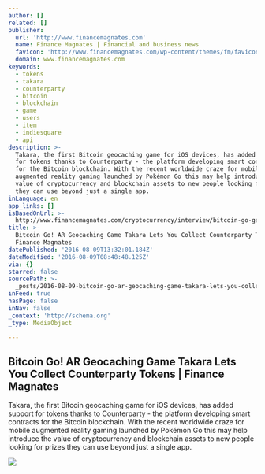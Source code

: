 ```yaml
---
author: []
related: []
publisher:
  url: 'http://www.financemagnates.com'
  name: Finance Magnates | Financial and business news
  favicon: 'http://www.financemagnates.com/wp-content/themes/fm/favicon.ico'
  domain: www.financemagnates.com
keywords:
  - tokens
  - takara
  - counterparty
  - bitcoin
  - blockchain
  - game
  - users
  - item
  - indiesquare
  - api
description: >-
  Takara, the first Bitcoin geocaching game for iOS devices, has added support
  for tokens thanks to Counterparty - the platform developing smart contracts
  for the Bitcoin blockchain. With the recent worldwide craze for mobile
  augmented reality gaming launched by Pokémon Go this may help introduce the
  value of cryptocurrency and blockchain assets to new people looking for prizes
  they can use beyond just a single app.
inLanguage: en
app_links: []
isBasedOnUrl: >-
  http://www.financemagnates.com/cryptocurrency/interview/bitcoin-go-geocaching-game-takara-lets-you-collect-counterparty-tokens/
title: >-
  Bitcoin Go! AR Geocaching Game Takara Lets You Collect Counterparty Tokens |
  Finance Magnates
datePublished: '2016-08-09T13:32:01.184Z'
dateModified: '2016-08-09T08:48:48.125Z'
via: {}
starred: false
sourcePath: >-
  _posts/2016-08-09-bitcoin-go-ar-geocaching-game-takara-lets-you-collect-count.md
inFeed: true
hasPage: false
inNav: false
_context: 'http://schema.org'
_type: MediaObject

---
```

<article style=""><h1>Bitcoin Go! AR Geocaching Game Takara Lets You Collect Counterparty Tokens | Finance Magnates</h1><p>Takara, the first Bitcoin geocaching game for iOS devices, has added support for tokens thanks to Counterparty - the platform developing smart contracts for the Bitcoin blockchain. With the recent worldwide craze for mobile augmented reality gaming launched by Pokémon Go this may help introduce the value of cryptocurrency and blockchain assets to new people looking for prizes they can use beyond just a single app.</p><img src="http://www.financemagnates.com/wp-content/uploads/2016/07/pokemon-go.jpg" /></article>